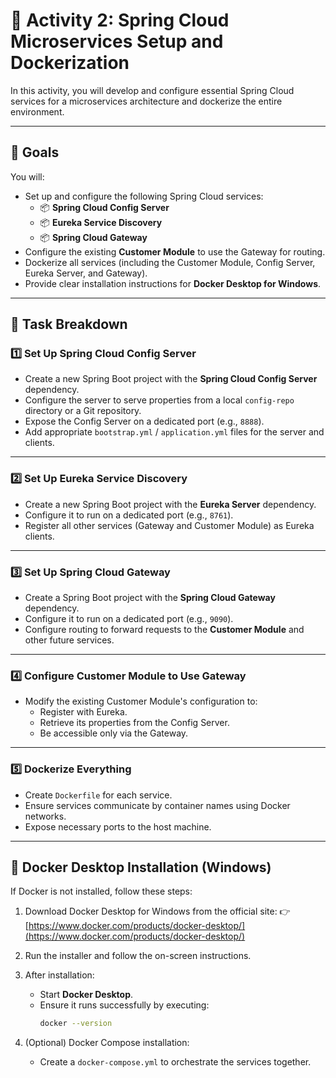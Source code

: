 # 📖 Activity 2: Spring Cloud Microservices Setup and Dockerization

In this activity, you will develop and configure essential Spring Cloud services for a microservices architecture and
dockerize the entire environment.

---

## 📌 Goals

You will:

- Set up and configure the following Spring Cloud services:
    - 📦 **Spring Cloud Config Server**
    - 📦 **Eureka Service Discovery**
    - 📦 **Spring Cloud Gateway**
- Configure the existing **Customer Module** to use the Gateway for routing.
- Dockerize all services (including the Customer Module, Config Server, Eureka Server, and Gateway).
- Provide clear installation instructions for **Docker Desktop for Windows**.

---

## 📌 Task Breakdown

### 1️⃣ Set Up Spring Cloud Config Server

- Create a new Spring Boot project with the **Spring Cloud Config Server** dependency.
- Configure the server to serve properties from a local `config-repo` directory or a Git repository.
- Expose the Config Server on a dedicated port (e.g., `8888`).
- Add appropriate `bootstrap.yml` / `application.yml` files for the server and clients.

---

### 2️⃣ Set Up Eureka Service Discovery

- Create a new Spring Boot project with the **Eureka Server** dependency.
- Configure it to run on a dedicated port (e.g., `8761`).
- Register all other services (Gateway and Customer Module) as Eureka clients.

---

### 3️⃣ Set Up Spring Cloud Gateway

- Create a Spring Boot project with the **Spring Cloud Gateway** dependency.
- Configure it to run on a dedicated port (e.g., `9090`).
- Configure routing to forward requests to the **Customer Module** and other future services.

---

### 4️⃣ Configure Customer Module to Use Gateway

- Modify the existing Customer Module's configuration to:
    - Register with Eureka.
    - Retrieve its properties from the Config Server.
    - Be accessible only via the Gateway.

---

### 5️⃣ Dockerize Everything

- Create `Dockerfile` for each service.
- Ensure services communicate by container names using Docker networks.
- Expose necessary ports to the host machine.

---

## 📌 Docker Desktop Installation (Windows)

If Docker is not installed, follow these steps:

1. Download Docker Desktop for Windows from the official site:
   👉 [https://www.docker.com/products/docker-desktop/](https://www.docker.com/products/docker-desktop/)

2. Run the installer and follow the on-screen instructions.

3. After installation:
    - Start **Docker Desktop**.
    - Ensure it runs successfully by executing:
      ```bash
      docker --version
      ```

4. (Optional) Docker Compose installation:
    - Create a `docker-compose.yml` to orchestrate the services together.
